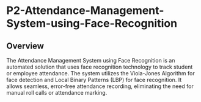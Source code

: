 # P2-Attendance-Management-System-using-Face-Recognition

## Overview

The Attendance Management System using Face Recognition is an automated solution that uses face recognition technology to track student or employee attendance. The system utilizes the Viola-Jones Algorithm for face detection and Local Binary Patterns (LBP) for face recognition. It allows seamless, error-free attendance recording, eliminating the need for manual roll calls or attendance marking.
